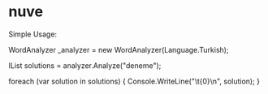 nuve
====
Simple Usage:

WordAnalyzer _analyzer = new WordAnalyzer(Language.Turkish);

IList<Word> solutions = analyzer.Analyze("deneme");

foreach (var solution in solutions)
{
     Console.WriteLine("\t{0}\n", solution);
}
